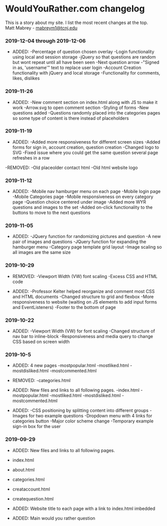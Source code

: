 # WouldYouRather.com changelog
This is a story about my site. I list the most recent changes at the top.  
Matt Mabrey - <mabreym1@tcnj.edu>

### 2019-12-04 through 2019-12-06

- ADDED:
    -Percentage of question chosen overlay
    -Login functionality using local and session storage
    -jQuery so that questions are random but wont repeat until all have been seen
    -Next question arrow
    -"Signed in as, 'username'" text to replace user login
    -Account Creation functionality with jQuery and local storage
    -Functionality for comments, likes, dislikes

### 2019-11-26
- ADDED:
    -New comment section on index.html along with JS to make it work
    -Arrow.svg to open comment section
    -Styling of forms
    -New questions added
    -Questions randomly placed into the categories pages so some type of content is there instead of placeholders
    
### 2019-11-19
- ADDED:
    -Added more responsiveness for different screen sizes
    -Added forms for sign in, account creation, question creation
    -Changed logo to SVG
    -Fixed issue where you could get the same question several page refreshes in a row
    
-REMOVED:
    -Old placeolder contact html
    -Old html website logo
    
### 2019-11-12
- ADDED:
    -Mobile nav hamburger menu on each page
    -Mobile login page
    -Mobile Categories page
    -Mobile responsiveness on every category page
    -Question choice centered under image
    -Added more WYR questions and images to the set
    -Added on-click functionality to the buttons to move to the next questions
    
### 2019-11-05
- ADDED:
    -JQuery function for randomizing pictures and question
    -A new pair of images and questions
    -JQuery function for expanding the hamburger menu
    -Category page template grid layout
    -Image scaling so all images are the same size
    
### 2019-10-29
- REMOVED:
    -Viewport Width (VW) font scaling
    -Excess CSS and HTML code
    
- ADDED:
    -Professor Kelter helped reorganize and comment most CSS and HTML documents
    -Changed structure to grid and flexbox
    -More responsiveness to website (waiting on JS elements to add input forms and EventListeners)
    -Footer to the bottom of page

### 2019-10-22
- ADDED:
    -Viewport Width (VW) for font scaling
    -Changed structure of nav bar to inline-block
    -Responsiveness and media query to change CSS based on screen width
    

### 2019-10-5

- ADDED: 4 new pages 
    -mostpopular.html
    -mostliked.html
    -mostdisliked.html
    -mostcommented.html
    
- REMOVED: 
    -categories.html
    
- ADDED: New files and links to all following pages.
    -index.html
    -mostpopular.html
    -mostliked.html
    -mostdisliked.html
    -mostcommented.html
    
- ADDED:
    -CSS positioning by splitting content into different groups
    -Images for two example questions
    -Dropdown menu with 4 links for categories button
    -Major color scheme change
    -Temporary example sign-in box for the user
    
### 2019-09-29

- ADDED: New files and links to all following pages.
 - index.html
 - about.html
 - categories.html
 - creataccount.html
 - createquestion.html
 
- ADDED: Website title to each page with a link to index.html imbedded 
- ADDED: Main would you rather question




